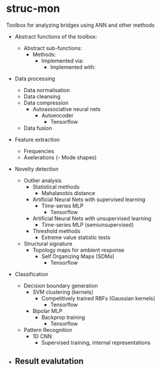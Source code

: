 # struc-mon
Toolbox for analyzing bridges using ANN and other methods

- Abstract functions of the toolbox:
    - Abstract sub-functions:
        - Methods:
            - Implemented via:
                - Implemented with:
- Data processing
    - Data normalisation
    - Data cleansing
    - Data compression
        - Autoassociative neural nets
            - Autoencoder
                - Tensorflow
    - Data fusion

- Feature extraction
    - Frequencies
    - Axelerations
    (- Mode shapes)

 - Novelty detection
    - Outlier analysis 
        - Statistical methods
            - Mahalanobis distance
        - Artificial Neural Nets with supervised learning
            - Time-series MLP
                - Tensorflow
        - Artificial Neural Nets with unsupervised learning
            - Time-series MLP (semiunsupervised)
        - Threshold methods
            - Extreme value statistic tests
    - Structural signature
        - Topology maps for ambient response
            - Self Organizing Maps (SOMs)
                - Tensorflow

- Classification 
    - Decision boundary generation
        - SVM clustering (kernels)
            - Competitively trained RBFs (Gaussian kernels)
                - Tensorflow
        - Bipolar MLP
            - Backprop training 
                - Tensorflow
    - Pattern Recognition
        - 1D CNN
            - Supervised training, internal representations

- Result evalutation
    - 
